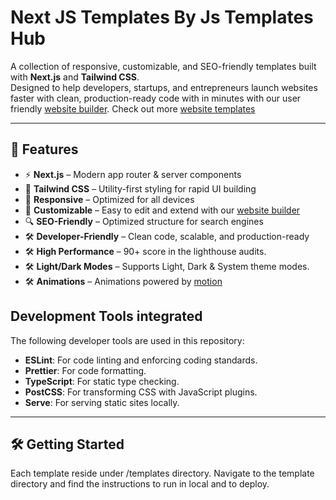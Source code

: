 # Next JS Templates By Js Templates Hub

A collection of responsive, customizable, and SEO-friendly templates built with **Next.js** and **Tailwind CSS**.  
Designed to help developers, startups, and entrepreneurs launch websites faster with clean, production-ready code with in minutes with our user friendly [website builder](https://jstemplateshub.com/builder/#/demo?template=wavify). Check out more [website templates](https://jstemplateshub.com/templates)

---

## 🚀 Features

- ⚡ **Next.js** – Modern app router & server components
- 🎨 **Tailwind CSS** – Utility-first styling for rapid UI building
- 📱 **Responsive** – Optimized for all devices
- 🧩 **Customizable** – Easy to edit and extend with our [website builder](https://jstemplateshub.com/builder/#/demo?template=wavify)
- 🔍 **SEO-Friendly** – Optimized structure for search engines
- 🛠️ **Developer-Friendly** – Clean code, scalable, and production-ready
- 🛠️ **High Performance** – 90+ score in the lighthouse audits.
- 🛠️ **Light/Dark Modes** – Supports Light, Dark & System theme modes.
- 🛠️ **Animations** – Animations powered by [motion](https://motion.dev)

## Development Tools integrated

The following developer tools are used in this repository:

- **ESLint**: For code linting and enforcing coding standards.
- **Prettier**: For code formatting.
- **TypeScript**: For static type checking.
- **PostCSS**: For transforming CSS with JavaScript plugins.
- **Serve**: For serving static sites locally.

---

## 🛠️ Getting Started

Each template reside under /templates directory. Navigate to the template directory and find the instructions to run in local and to deploy.
